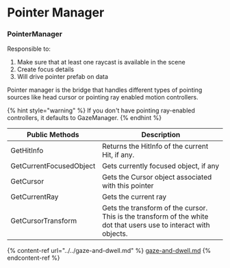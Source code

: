 # Pointer Manager

### PointerManager

Responsible to:

1. Make sure that at least one raycast is available in the scene
2. Create focus details
3. Will drive pointer prefab on data

Pointer manager is the bridge that handles different types of pointing sources like head cursor or pointing ray enabled motion controllers.&#x20;

{% hint style="warning" %}
If you don't have pointing ray-enabled controllers, it defaults to GazeManager.
{% endhint %}

| Public Methods          | Description                                                                                                       |
| ----------------------- | ----------------------------------------------------------------------------------------------------------------- |
| GetHitInfo              | Returns the HitInfo of the current Hit, if any.                                                                   |
| GetCurrentFocusedObject | Gets currently focused object, if any                                                                             |
| GetCursor               | Gets the Cursor object associated with this pointer                                                               |
| GetCurrentRay           | Gets the current ray                                                                                              |
| GetCursorTransform      | Gets the transform of the cursor. This is the transform of the white dot that users use to interact with objects. |

{% content-ref url="../../gaze-and-dwell.md" %}
[gaze-and-dwell.md](../../gaze-and-dwell.md)
{% endcontent-ref %}
